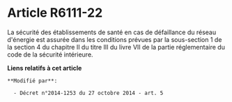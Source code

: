 # Article R6111-22

La sécurité des établissements de santé en cas de défaillance du réseau d'énergie est assurée dans les conditions prévues par
la sous-section 1 de la section 4 du chapitre II du titre III du livre VII de la partie réglementaire du code de la sécurité
intérieure.

**Liens relatifs à cet article**

	**Modifié par**:

	  - Décret n°2014-1253 du 27 octobre 2014 - art. 5
